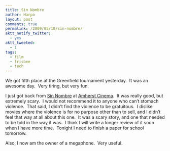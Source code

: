 ```yaml
---
title: Sin Nombre
author: Harpo
layout: post
comments: true
permalink: /2009/05/10/sin-nombre/
aktt_notify_twitter:
  - yes
aktt_tweeted:
  - 1
tags:
  - film
  - frisbee
  - tech
---
```

We got fifth place at the Greenfield tournament yesterday.  It was an awesome day.  Very tiring, but very fun.

I just got back from <a href="http://www.imdb.com/title/tt1127715/" target="_blank">Sin Nombre</a> at <a href="http://amherstcinema.org/" target="_blank">Amherst Cinema</a>.  It was really good, but extremely scary.  I would not recommend it to anyone who can&#8217;t stomach violence.  That said, I didn&#8217;t find the violence to be gratuitous.  I dislike movies where the violence is for no purpose other than to sell, and I didn&#8217;t feel that way at all about this one.  It was a scary story, and one that needed to be told in the way it was.  I think I will write a longer review of it soon when I have more time.  Tonight I need to finish a paper for school tomorrow.

Also, I now am the owner of a megaphone.  Very useful.